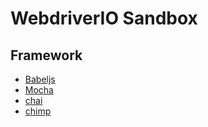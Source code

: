 # WebdriverIO Sandbox

## Framework
- [Babeljs](http://babeljs.io/docs/plugins/#presets)
- [Mocha](http://mochajs.org)
- [chai](http://chaijs.com/)
- [chimp](https://chimp.readme.io/)
